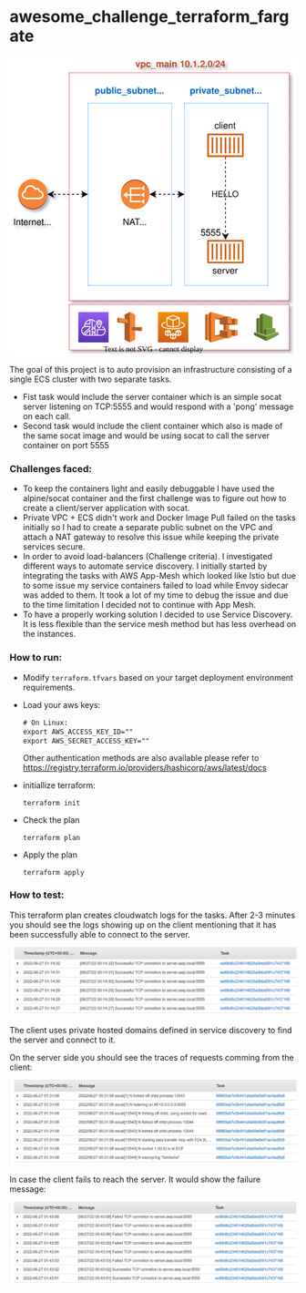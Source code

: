 # awesome_challenge_terraform_fargate

<img src="assets/diagram.svg" title="" alt="diagram.svg" width="585">

The goal of this project is to auto provision an infrastructure consisting of a single ECS cluster with two separate tasks.

- Fist task would include the server container which is an simple socat server listening on TCP:5555 and would respond with a 'pong' message on each call.
- Second task would include the client container which also is made of the same socat image and would be using socat to call the server container on port 5555

### Challenges faced:

- To keep the containers light and easily debuggable I have used the alpine/socat container and the first challenge was to figure out how to create a client/server application with socat.
- Private VPC + ECS didn't work and Docker Image Pull failed on the tasks initially so I had to create a separate public subnet on the VPC and attach a NAT gateway to resolve this issue while keeping the private services secure.
- In order to avoid load-balancers (Challenge criteria). I investigated different ways to automate service discovery. I initially started by integrating the tasks with AWS App-Mesh which looked like Istio but due to some issue my service containers failed to load while Envoy sidecar was added to them. It took a lot of my time to debug the issue and due to the time limitation I decided not to continue with App Mesh.
- To have a properly working solution I decided to use Service Discovery. It is less flexible than the service mesh method but has less overhead on the instances.

### How to run:

- Modify `terraform.tfvars` based on your target deployment environment requirements.

- Load your aws keys:
  
  ```shell
  # On Linux:
  export AWS_ACCESS_KEY_ID=""
  export AWS_SECRET_ACCESS_KEY=""
  ```
  
  Other authentication methods are also available please refer to https://registry.terraform.io/providers/hashicorp/aws/latest/docs

- initiallize terraform:
  
  ```shell
  terraform init
  ```

- Check the plan
  
  ```shell
  terraform plan
  ```

- Apply the plan
  
  ```shell
  terraform apply
  ```

### How to test:

This terraform plan creates cloudwatch logs for the tasks. After 2-3 minutes you should see the logs showing up on the client mentioning that it has been successfully able to connect to the server.

![](assets/2022-06-27-01-16-18-image.png)

The client uses private hosted domains defined in service discovery to find the server and connect to it.

On the server side you should see the traces of requests comming from the  client:

![](assets/2022-06-27-01-33-10-image.png)

In case the client fails to reach the server. It would show the failure message:

![](assets/2022-06-27-01-44-38-image.png)